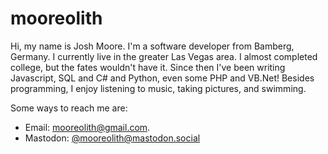 # mooreolith
Hi, my name is Josh Moore. I'm a software developer from Bamberg, Germany. I currently live in the greater Las Vegas area. I almost completed college, but the fates wouldn't have it. Since then I've been writing Javascript, SQL and C# and Python, even some PHP and VB.Net! Besides programming, I enjoy listening to music, taking pictures, and swimming. 

Some ways to reach me are: 
* Email: [mooreolith@gmail.com](mailto:mooreolith@gmail.com).
* Mastodon: [@mooreolith@mastodon.social](https://mastodon.social/@mooreolith)

